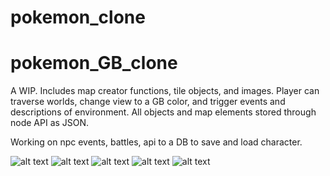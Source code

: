 # pokemon_clone
# pokemon_GB_clone

A WIP. Includes map creator functions, tile objects, and images. Player can traverse worlds, change view to a GB color, and trigger events and descriptions of environment. All objects and map elements stored through node API as JSON.

Working on npc events, battles, api to a DB to save and load character.

![alt text](https://user-images.githubusercontent.com/30353378/49333135-4578da80-f57f-11e8-9305-1e46c27f8961.png)
![alt text](https://user-images.githubusercontent.com/30353378/49333136-46117100-f57f-11e8-8d15-5c2ff39bddca.png)
![alt text](https://user-images.githubusercontent.com/30353378/49333137-46117100-f57f-11e8-90bd-e36f2c154bad.png)
![alt text](https://user-images.githubusercontent.com/30353378/49333139-46117100-f57f-11e8-981b-75a8a2c8545a.png)
![alt text](https://user-images.githubusercontent.com/30353378/49333140-46117100-f57f-11e8-8806-a162fbf37932.png)
